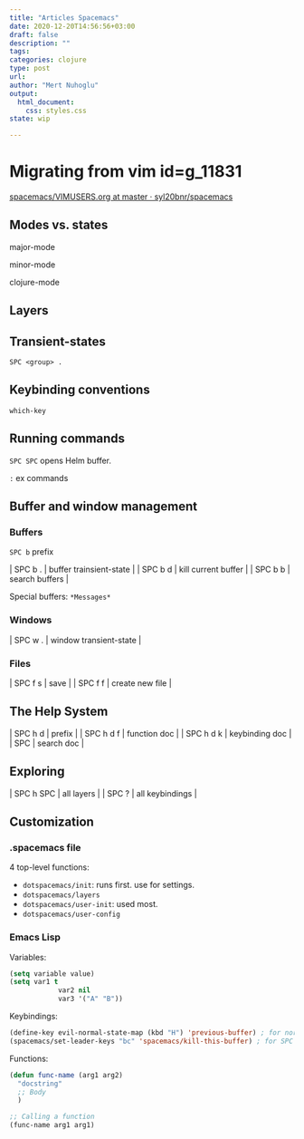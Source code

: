 ```yaml
--- 
title: "Articles Spacemacs"
date: 2020-12-20T14:56:56+03:00
draft: false
description: ""
tags:
categories: clojure
type: post
url:
author: "Mert Nuhoglu"
output:
  html_document:
    css: styles.css
state: wip

---
```


# Migrating from vim id=g_11831

[spacemacs/VIMUSERS.org at master · syl20bnr/spacemacs](https://github.com/syl20bnr/spacemacs/blob/master/doc/VIMUSERS.org)

## Modes vs. states

major-mode

minor-mode

clojure-mode

## Layers

## Transient-states

`SPC <group> .`

## Keybinding conventions

`which-key`

## Running commands

`SPC SPC` opens Helm buffer.

`:` ex commands

## Buffer and window management

### Buffers

`SPC b` prefix

  | SPC b .   | buffer trainsient-state |
  | SPC b d   | kill current buffer     |
  | SPC b b   | search buffers          |
	
Special buffers: `*Messages*`

### Windows

  | SPC w .   | window transient-state  |

### Files

  | SPC f s   | save                    |
  | SPC f f   | create new file         |

## The Help System

  | SPC h d   | prefix                  |
  | SPC h d f | function doc            |
  | SPC h d k | keybinding doc          |
  | SPC <f1>  | search doc              |

## Exploring

  | SPC h SPC | all layers              |
  | SPC ?     | all keybindings         |

## Customization

### .spacemacs file

4 top-level functions:

- `dotspacemacs/init`: runs first. use for settings.
- `dotspacemacs/layers`
- `dotspacemacs/user-init`: used most.
- `dotspacemacs/user-config`

### Emacs Lisp

Variables:

```lisp
(setq variable value)
(setq var1 t
			var2 nil
			var3 '("A" "B"))
```

Keybindings:

```lisp
(define-key evil-normal-state-map (kbd "H") 'previous-buffer) ; for normal mode
(spacemacs/set-leader-keys "bc" 'spacemacs/kill-this-buffer) ; for SPC prefix
```

Functions:

```lisp
(defun func-name (arg1 arg2)
  "docstring"
  ;; Body
  )

;; Calling a function
(func-name arg1 arg1)
```





